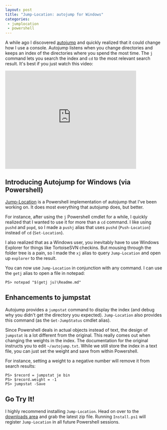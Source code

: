 ```yaml
---
layout: post
title: "Jump-Location: autojump for Windows"
categories:
 - jumplocation
 - powershell
---
```


A while ago I discovered [autojump][1] and quickly realized that it could 
change how I use a console. Autojump listens when you change directories
and keeps an index of the directories where you spend the most time. The `j`
command lets you search the index and `cd` to the most relevant search 
result. It's best if you just watch this video:

<iframe width="420" height="315" src="http://www.youtube.com/embed/tnNyoMGnbKg" frameborder="0" allowfullscreen></iframe>


Introducing Autojump for Windows (via Powershell)
-------------------------------------------------

[Jump-Location][2] is a Powershell implementation of autojump that I've
been working on. It does most everything that autojump does, but better.

For instance, after using the `j` Powershell cmdlet for a while, I 
quickly realized that I wanted to use it for more than a `cd` command.
I like using `pushd` and `popd`, so I made a `pushj` alias that uses
`pushd` (`Push-Location`) instead of `cd` (`Set-Location`).

I also realized that as a Windows user, you inevitably have to use Windows
Explorer for things like TortoiseSVN checkins. But mousing through the 
folder tree is a pain, so I made the `xj` alias to query `Jump-Location` 
and open up `explorer` to the result.

You can now use `Jump-Location` in conjunction with any command.  I can 
use the `getj` alias to open a file in notepad:

```
PS> notepad "$(getj ju)\Readme.md"
```

Enhancements to jumpstat
------------------------

Autojump provides a `jumpstat` command to display the index (and debug
why you didn't get the directory you expected). `Jump-Location` also
provides this command (as the `Get-JumpStatus` cmdlet alias).

Since Powershell deals in actual objects instead of text, the design of
`jumpstat` is a lot different from the original. This really comes out 
when changing the weights in the index. The documentation for the 
original instructs you to edit `~/autojump.txt`. While we still store
the index in a text file, you can just set the weight and save from
within Powershell.

For instance, setting a weight to a negative number will remove it from
search results:

```
PS> $record = jumpstat je bin
PS> $record.weight = -1
PS> jumpstat -Save
```

Go Try It!
----------

I highly recommend installing `Jump-Location`. Head on over to the 
[downloads area][3] and grab the latest zip file. Running `Install.ps1` will
register `Jump-Location` in all future Powershell sessions.


 [1]: https://github.com/joelthelion/autojump/wiki/
 [2]: https://github.com/tkellogg/Jump-Location
 [3]: https://github.com/tkellogg/Jump-Location/downloads

